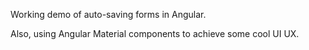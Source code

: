 Working demo of auto-saving forms in Angular.

Also, using Angular Material components to achieve some cool UI UX.
